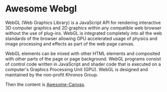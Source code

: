 # Awesome Webgl

WebGL (Web Graphics Library) is a JavaScript API for rendering interactive 3D computer graphics and 2D graphics within 
any compatible web browser without the use of plug-ins. WebGL is integrated completely into all the web standards
of the browser allowing GPU accelerated usage of physics and image processing and effects as part of the web page canvas.

WebGL elements can be mixed with other HTML elements and composited with other parts of the page or page background. 
WebGL programs consist of control code written in JavaScript and shader code that is executed on a computer's Graphics 
Processing Unit (GPU). WebGL is designed and maintained by the non-profit Khronos Group.

Then the content is [Awesome-Canvas](https://github.com/raphamorim/awesome-canvas).

